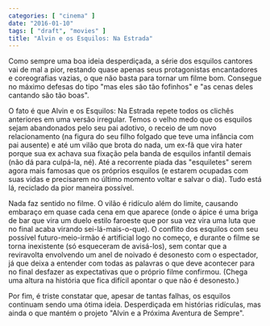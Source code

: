 ```yaml
---
categories: [ "cinema" ]
date: "2016-01-10"
tags: [ "draft", "movies" ]
title: "Alvin e os Esquilos: Na Estrada"
---
```

Como sempre uma boa ideia desperdiçada, a série dos esquilos cantores
vai de mal a pior, restando quase apenas seus protagonistas encantadores e
coreografias vazias, o que não basta para tornar um filme bom. Consegue
no máximo defesas do tipo "mas eles são tão fofinhos" e "as cenas
deles cantando são tão boas".

O fato é que Alvin e os Esquilos: Na Estrada repete todos os clichês
anteriores em uma versão irregular. Temos o velho medo que os esquilos
sejam abandonados pelo seu pai adotivo, o receio de um novo relacionamento
(na figura do seu filho folgado que teve uma infância com pai ausente)
e até um vilão que brota do nada, um ex-fã que vira hater porque sua
ex achava sua fixação pela banda de esquilos infantil demais (não dá
para culpá-la, né). Até a recorrente piada das "esquiletes" serem agora
mais famosas que os próprios esquilos (e estarem ocupadas com suas vidas
e precisarem no último momento voltar e salvar o dia). Tudo está lá,
reciclado da pior maneira possível.

Nada faz sentido no filme. O vilão é ridículo além do limite, causando
embaraço em quase cada cena em que aparece (onde o ápice é uma briga
de bar que vira um duelo estilo faroeste que por sua vez vira uma luta
que no final acaba virando sei-lá-mais-o-que). O conflito dos esquilos
com seu possível futuro-meio-irmão é artificial logo no começo,
e durante o filme se torna inexistente (só esqueceram de avisá-los),
sem contar que a reviravolta envolvendo um anel de noivado é desonesto
com o espectador, já que deixa a entender com todas as palavras o que
deve acontecer para no final desfazer as expectativas que o próprio
filme confirmou. (Chega uma altura na história que fica difícil apontar
o que não é desonesto.)

Por fim, é triste constatar que, apesar de tantas falhas, os esquilos
continuam sendo uma ótima ideia. Desperdiçada em histórias ridículas,
mas ainda o que mantém o projeto "Alvin e a Próxima Aventura de
Sempre".
